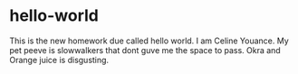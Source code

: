 # hello-world
This is the new homework due called hello world.
I am Celine Youance.
My pet peeve is slowwalkers that dont guve me the space to pass.
Okra and Orange juice is disgusting.
